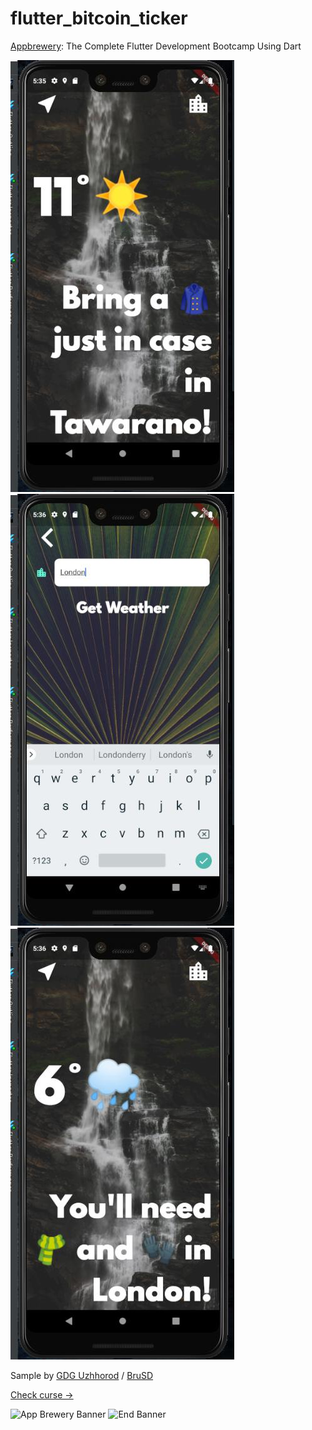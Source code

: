 # flutter_bitcoin_ticker



[Appbrewery](https://www.appbrewery.co/): The Complete Flutter Development Bootcamp Using Dart 


![Finished App](https://github.com/GDG-Uzhhorod/Appbrewery-Challenge-10-Clima/blob/master/Sreen1.jpg) ![Finished App](https://github.com/GDG-Uzhhorod/Appbrewery-Challenge-10-Clima/blob/master/Sreen2.jpg)![Finished App](https://github.com/GDG-Uzhhorod/Appbrewery-Challenge-10-Clima/blob/master/Sreen3.jpg)



Sample by [GDG Uzhhorod](https://github.com/GDG-Uzhhorod) / [BruSD](https://github.com/BruSD)

[Check curse ->](https://www.appbrewery.co/courses/548873/)


![App Brewery Banner](https://github.com/londonappbrewery/Images/blob/master/AppBreweryBanner.png)
![End Banner](https://github.com/londonappbrewery/Images/blob/master/readme-end-banner.png)
